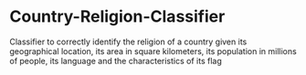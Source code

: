 # Country-Religion-Classifier
Classifier to correctly identify the religion of a country given its geographical location, its area in square kilometers, its population in millions of people, its language and the characteristics of its flag
